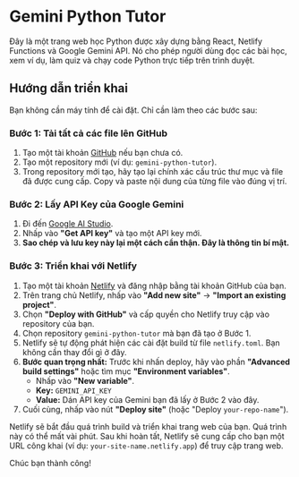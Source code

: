 # Gemini Python Tutor

Đây là một trang web học Python được xây dựng bằng React, Netlify Functions và Google Gemini API. Nó cho phép người dùng đọc các bài học, xem ví dụ, làm quiz và chạy code Python trực tiếp trên trình duyệt.

## Hướng dẫn triển khai

Bạn không cần máy tính để cài đặt. Chỉ cần làm theo các bước sau:

### Bước 1: Tải tất cả các file lên GitHub

1.  Tạo một tài khoản [GitHub](https://github.com/) nếu bạn chưa có.
2.  Tạo một repository mới (ví dụ: `gemini-python-tutor`).
3.  Trong repository mới tạo, hãy tạo lại chính xác cấu trúc thư mục và file đã được cung cấp. Copy và paste nội dung của từng file vào đúng vị trí.

### Bước 2: Lấy API Key của Google Gemini

1.  Đi đến [Google AI Studio](https://aistudio.google.com/).
2.  Nhấp vào **"Get API key"** và tạo một API key mới.
3.  **Sao chép và lưu key này lại một cách cẩn thận. Đây là thông tin bí mật.**

### Bước 3: Triển khai với Netlify

1.  Tạo một tài khoản [Netlify](https://www.netlify.com/) và đăng nhập bằng tài khoản GitHub của bạn.
2.  Trên trang chủ Netlify, nhấp vào **"Add new site"** -> **"Import an existing project"**.
3.  Chọn **"Deploy with GitHub"** và cấp quyền cho Netlify truy cập vào repository của bạn.
4.  Chọn repository `gemini-python-tutor` mà bạn đã tạo ở Bước 1.
5.  Netlify sẽ tự động phát hiện các cài đặt build từ file `netlify.toml`. Bạn không cần thay đổi gì ở đây.
6.  **Bước quan trọng nhất:** Trước khi nhấn deploy, hãy vào phần **"Advanced build settings"** hoặc tìm mục **"Environment variables"**.
    *   Nhấp vào **"New variable"**.
    *   **Key:** `GEMINI_API_KEY`
    *   **Value:** Dán API key của Gemini bạn đã lấy ở Bước 2 vào đây.
7.  Cuối cùng, nhấp vào nút **"Deploy site"** (hoặc "Deploy `your-repo-name`").

Netlify sẽ bắt đầu quá trình build và triển khai trang web của bạn. Quá trình này có thể mất vài phút. Sau khi hoàn tất, Netlify sẽ cung cấp cho bạn một URL công khai (ví dụ: `your-site-name.netlify.app`) để truy cập trang web.

Chúc bạn thành công!
